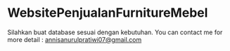 # WebsitePenjualanFurnitureMebel
Silahkan buat database sesuai dengan kebutuhan. You can contact me for more detail : annisanurulpratiwi07@gmail.com
